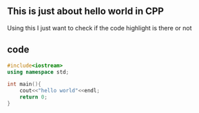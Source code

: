 ## This is just about hello world in CPP
Using this I just want to check if the code highlight is there or not

## code
```cpp
#include<iostream>
using namespace std;

int main(){
    cout<<"hello world"<<endl;
    return 0;
}

```